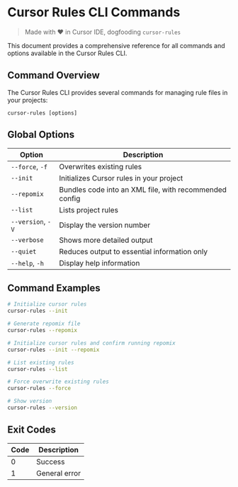 # Cursor Rules CLI Commands 
> Made with ❤️ in Cursor IDE, dogfooding `cursor-rules`

This document provides a comprehensive reference for all commands and options available in the Cursor Rules CLI.

## Command Overview

The Cursor Rules CLI provides several commands for managing rule files in your projects:

```
cursor-rules [options]
```

## Global Options

| Option | Description |
|--------|-------------|
| `--force`, `-f` | Overwrites existing rules |
| `--init` | Initializes Cursor rules in your project |
| `--repomix` | Bundles code into an XML file, with recommended config |
| `--list` | Lists project rules |
| `--version`, `-V` | Display the version number |
| `--verbose` | Shows more detailed output |
| `--quiet` | Reduces output to essential information only |
| `--help`, `-h` | Display help information |

## Command Examples

```bash
# Initialize cursor rules
cursor-rules --init

# Generate repomix file
cursor-rules --repomix

# Initialize cursor rules and confirm running repomix
cursor-rules --init --repomix

# List existing rules
cursor-rules --list

# Force overwrite existing rules
cursor-rules --force

# Show version
cursor-rules --version
```

## Exit Codes

| Code | Description |
|------|-------------|
| 0 | Success |
| 1 | General error |